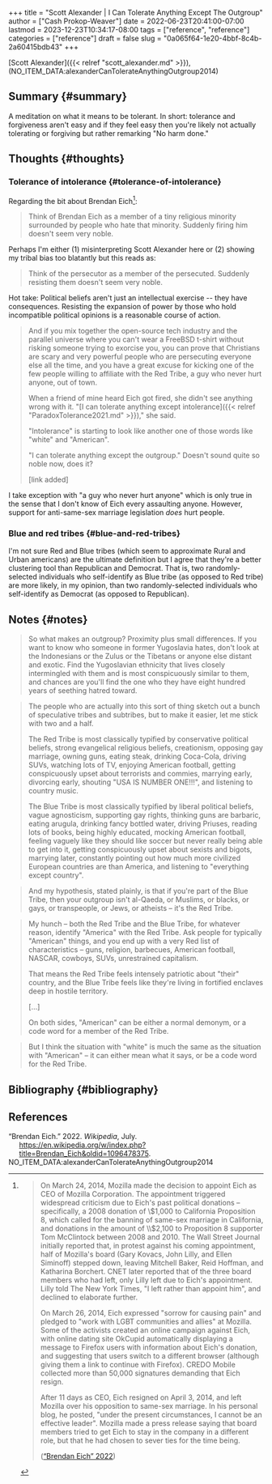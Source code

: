 +++
title = "Scott Alexander | I Can Tolerate Anything Except The Outgroup"
author = ["Cash Prokop-Weaver"]
date = 2022-06-23T20:41:00-07:00
lastmod = 2023-12-23T10:34:17-08:00
tags = ["reference", "reference"]
categories = ["reference"]
draft = false
slug = "0a065f64-1e20-4bbf-8c4b-2a60415bdb43"
+++

[Scott Alexander]({{< relref "scott_alexander.md" >}}), (NO_ITEM_DATA:alexanderCanTolerateAnythingOutgroup2014)


## Summary {#summary}

A meditation on what it means to be tolerant. In short: tolerance and forgiveness aren't easy and if they feel easy then you're likely not actually tolerating or forgiving but rather remarking "No harm done."


## Thoughts {#thoughts}


### Tolerance of intolerance {#tolerance-of-intolerance}

Regarding the bit about Brendan Eich[^fn:1]:

> Think of Brendan Eich as a member of a tiny religious minority surrounded by people who hate that minority. Suddenly firing him doesn't seem very noble.

Perhaps I'm either (1) misinterpreting Scott Alexander here or (2) showing my tribal bias too blatantly but this reads as:

> Think of the persecutor as a member of the persecuted. Suddenly resisting them doesn't seem very noble.

Hot take: Political beliefs aren't just an intellectual exercise -- they have consequences. Resisting the expansion of power by those who hold incompatible political opinions is a reasonable course of action.

> And if you mix together the open-source tech industry and the parallel universe where you can't wear a FreeBSD t-shirt without risking someone trying to exorcise you, you can prove that Christians are scary and very powerful people who are persecuting everyone else all the time, and you have a great excuse for kicking one of the few people willing to affiliate with the Red Tribe, a guy who never hurt anyone, out of town.
>
> When a friend of mine heard Eich got fired, she didn't see anything wrong with it. "[I can tolerate anything except intolerance]({{< relref "ParadoxTolerance2021.md" >}})," she said.
>
> "Intolerance" is starting to look like another one of those words like "white" and "American".
>
> "I can tolerate anything except the outgroup." Doesn't sound quite so noble now, does it?
>
> [link added]

I take exception with "a guy who never hurt anyone" which is only true in the sense that I don't know of Eich every assaulting anyone. However, support for anti-same-sex marriage legislation _does_ hurt people.


### Blue and red tribes {#blue-and-red-tribes}

I'm not sure Red and Blue tribes (which seem to approximate Rural and Urban americans) are the ultimate definition but I agree that they're a better clustering tool than Republican and Democrat. That is, two randomly-selected individuals who self-identify as Blue tribe (as opposed to Red tribe) are more likely, in my opinion, than two randomly-selected individuals who self-identify as Democrat (as opposed to Republican).


## Notes {#notes}

> So what makes an outgroup? Proximity plus small differences. If you want to know who someone in former Yugoslavia hates, don't look at the Indonesians or the Zulus or the Tibetans or anyone else distant and exotic. Find the Yugoslavian ethnicity that lives closely intermingled with them and is most conspicuously similar to them, and chances are you'll find the one who they have eight hundred years of seething hatred toward.

<!--quoteend-->

> The people who are actually into this sort of thing sketch out a bunch of speculative tribes and subtribes, but to make it easier, let me stick with two and a half.
>
> The Red Tribe is most classically typified by conservative political beliefs, strong evangelical religious beliefs, creationism, opposing gay marriage, owning guns, eating steak, drinking Coca-Cola, driving SUVs, watching lots of TV, enjoying American football, getting conspicuously upset about terrorists and commies, marrying early, divorcing early, shouting "USA IS NUMBER ONE!!!", and listening to country music.
>
> The Blue Tribe is most classically typified by liberal political beliefs, vague agnosticism, supporting gay rights, thinking guns are barbaric, eating arugula, drinking fancy bottled water, driving Priuses, reading lots of books, being highly educated, mocking American football, feeling vaguely like they should like soccer but never really being able to get into it, getting conspicuously upset about sexists and bigots, marrying later, constantly pointing out how much more civilized European countries are than America, and listening to "everything except country".

<!--quoteend-->

> And my hypothesis, stated plainly, is that if you're part of the Blue Tribe, then your outgroup isn't al-Qaeda, or Muslims, or blacks, or gays, or transpeople, or Jews, or atheists – it's the Red Tribe.

<!--quoteend-->

> My hunch – both the Red Tribe and the Blue Tribe, for whatever reason, identify "America" with the Red Tribe. Ask people for typically "American" things, and you end up with a very Red list of characteristics – guns, religion, barbecues, American football, NASCAR, cowboys, SUVs, unrestrained capitalism.
>
> That means the Red Tribe feels intensely patriotic about "their" country, and the Blue Tribe feels like they're living in fortified enclaves deep in hostile territory.
>
> [...]
>
> On both sides, "American" can be either a normal demonym, or a code word for a member of the Red Tribe.

<!--quoteend-->

> But I think the situation with "white" is much the same as the situation with "American" – it can either mean what it says, or be a code word for the Red Tribe.


## Bibliography {#bibliography}

## References

<style>.csl-entry{text-indent: -1.5em; margin-left: 1.5em;}</style><div class="csl-bib-body">
  <div class="csl-entry"><a id="citeproc_bib_item_1"></a>“Brendan Eich.” 2022. <i>Wikipedia</i>, July. <a href="https://en.wikipedia.org/w/index.php?title=Brendan_Eich&oldid=1096478375">https://en.wikipedia.org/w/index.php?title=Brendan_Eich&#38;oldid=1096478375</a>.</div>
  <div class="csl-entry">NO_ITEM_DATA:alexanderCanTolerateAnythingOutgroup2014</div>
</div>

[^fn:1]: > On March 24, 2014, Mozilla made the decision to appoint Eich as CEO of Mozilla Corporation. The appointment triggered widespread criticism due to Eich's past political donations – specifically, a 2008 donation of \\$1,000 to California Proposition 8, which called for the banning of same-sex marriage in California, and donations in the amount of \\$2,100 to Proposition 8 supporter Tom McClintock between 2008 and 2010. The Wall Street Journal initially reported that, in protest against his coming appointment, half of Mozilla's board (Gary Kovacs, John Lilly, and Ellen Siminoff) stepped down, leaving Mitchell Baker, Reid Hoffman, and Katharina Borchert. CNET later reported that of the three board members who had left, only Lilly left due to Eich's appointment. Lilly told The New York Times, "I left rather than appoint him", and declined to elaborate further.
    >
    > On March 26, 2014, Eich expressed "sorrow for causing pain" and pledged to "work with LGBT communities and allies" at Mozilla. Some of the activists created an online campaign against Eich, with online dating site OkCupid automatically displaying a message to Firefox users with information about Eich's donation, and suggesting that users switch to a different browser (although giving them a link to continue with Firefox). CREDO Mobile collected more than 50,000 signatures demanding that Eich resign.
    >
    > After 11 days as CEO, Eich resigned on April 3, 2014, and left Mozilla over his opposition to same-sex marriage. In his personal blog, he posted, "under the present circumstances, I cannot be an effective leader". Mozilla made a press release saying that board members tried to get Eich to stay in the company in a different role, but that he had chosen to sever ties for the time being.
    >
    > (<a href="#citeproc_bib_item_1">“Brendan Eich” 2022</a>)